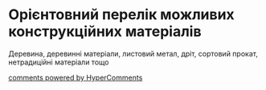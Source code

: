 <div id="hypercomments_widget" class="js-hypercomments-widget invisible"></div>

# Орієнтовний перелік можливих конструкційних матеріалів

Деревина, деревинні матеріали,  листовий метал, дріт, сортовий прокат, нетрадиційні матеріали тощо

<div class="js-hypercomments-container">
<a href="http://hypercomments.com" class="hc-link" title="comments widget">comments powered by HyperComments</a>
</div>